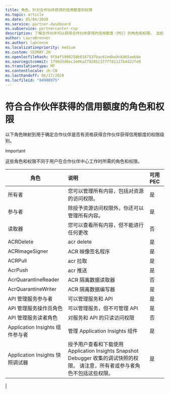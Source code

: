 ```yaml
---
title: 角色，针对合作伙伴获得的信用额度的权限
ms.topic: article
ms.date: 05/04/2020
ms.service: partner-dashboard
ms.subservice: partnercenter-csp
description: 了解合作伙伴可以获得合作伙伴获得的信用额度（PEC）的角色和权限。 这些角色不同于合作伙伴中心的角色。
author: LauraBrenner
ms.author: labrenne
ms.localizationpriority: medium
ms.custom: SEOMAY.20
ms.openlocfilehash: 9f84f1998258b0187537bac61edba9c6465aeb8e
ms.sourcegitcommit: 1796d3d0ec2e06a3792852377ff81127b4d22fe0
ms.translationtype: MT
ms.contentlocale: zh-CN
ms.lasthandoff: 06/17/2020
ms.locfileid: "84908975"
---
```

# <a name="roles-and-permissions-eligible-to-earn-partner-earned-credit"></a>符合合作伙伴获得的信用额度的角色和权限

以下角色映射到用于确定合作伙伴是否有资格获得合作伙伴获得信用额度的权限级别。

>[!Important]
>这些角色和权限不同于用户在合作伙伴中心工作时所需的角色和权限。

|**角色**   |**说明**   |**可用 PEC**   |
|-----------------|:------------------|:--------------|
|所有者  |您可以管理所有内容，包括对资源的访问权限。|是|
|参与者 |除授予资源访问权限外，你还可以管理所有内容。|是|
|读取器|您可以查看所有内容，但不能进行任何更改|否|
|ACRDelete|acr delete|是|
|ACRImageSigner|ACR 映像签名程序|是|
|ACRPull|acr 拉取|是|
|AcrPush|acr 推送|是|
|AcrQuarantineReader|ACR 隔离数据读取器|否|
|AcrQuarantineWriter| ACR 隔离数据编写器|是|
|API 管理服务参与者|可以管理服务和 API|是|
|API 管理服务操作员角色|可以管理服务，但不可管理 API|是|
|API 管理服务读者角色|对服务和 API 的只读访问权限|否|
|Application Insights 组件参与者|管理 Application Insights 组件|是|
|Application Insights 快照调试器|授予用户查看和下载使用 Application Insights Snapshot Debugger 收集的调试快照的权限。 请注意，所有者或参与者角色不包括这些权限。|是|
|